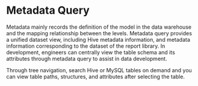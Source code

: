 # Metadata Query

Metadata mainly records the definition of the model in the data warehouse and the mapping relationship between the levels. Metadata query provides a unified dataset view, including Hive metadata information, and metadata information corresponding to the dataset of the report library. In development, engineers can centrally view the table schema and its attributes through metadata query to assist in data development.

Through tree navigation, search Hive or MySQL tables on demand and you can view table paths, structures, and attributes after selecting the table.
